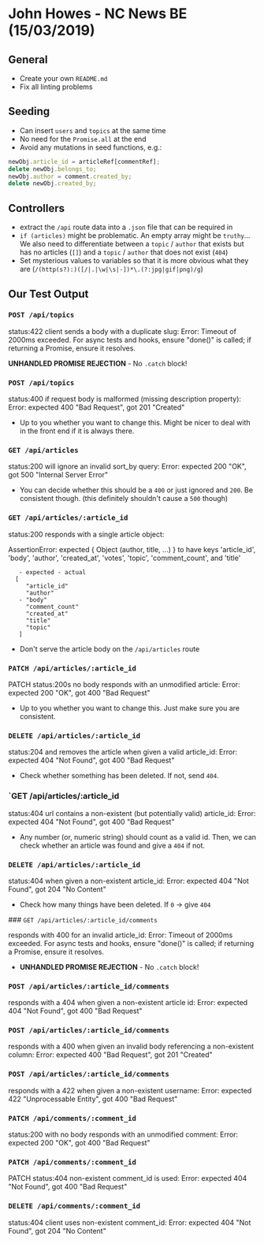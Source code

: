 # John Howes - NC News BE (15/03/2019)

## General

- Create your own `README.md`
- Fix all linting problems

## Seeding

- Can insert `users` and `topics` at the same time
- No need for the `Promise.all` at the end
- Avoid any mutations in seed functions, e.g.:

```js
newObj.article_id = articleRef[commentRef];
delete newObj.belongs_to;
newObj.author = comment.created_by;
delete newObj.created_by;
```

## Controllers

- extract the `/api` route data into a `.json` file that can be required in
- `if (articles)` might be problematic. An empty array might be `truthy`... We also need to differentiate between a `topic` / `author` that exists but has no articles (`[]`) and a `topic` / `author` that does not exist (`404`)
- Set mysterious values to variables so that it is more obvious what they are (`/(http(s?):)([/|.|\w|\s|-])*\.(?:jpg|gif|png)/g`)

## Our Test Output

### `POST /api/topics`

status:422 client sends a body with a duplicate slug:
Error: Timeout of 2000ms exceeded. For async tests and hooks, ensure "done()" is called; if returning a Promise, ensure it resolves.

**UNHANDLED PROMISE REJECTION** - No `.catch` block!

### `POST /api/topics`

status:400 if request body is malformed (missing description property):
Error: expected 400 "Bad Request", got 201 "Created"

- Up to you whether you want to change this. Might be nicer to deal with in the front end if it is always there.

### `GET /api/articles`

status:200 will ignore an invalid sort_by query:
Error: expected 200 "OK", got 500 "Internal Server Error"

- You can decide whether this should be a `400` or just ignored and `200`. Be consistent though. (this definitely shouldn't cause a `500` though)

### `GET /api/articles/:article_id`

status:200 responds with a single article object:

AssertionError: expected { Object (author, title, ...) } to have keys 'article_id', 'body', 'author', 'created_at', 'votes', 'topic', 'comment_count', and 'title'

```
   - expected - actual
  [
     "article_id"
     "author"
   - "body"
     "comment_count"
     "created_at"
     "title"
     "topic"
   ]
```

- Don't serve the article body on the `/api/articles` route

### `PATCH /api/articles/:article_id`

PATCH status:200s no body responds with an unmodified article:
Error: expected 200 "OK", got 400 "Bad Request"

- Up to you whether you want to change this. Just make sure you are consistent.

### `DELETE /api/articles/:article_id`

status:204 and removes the article when given a valid article_id:
Error: expected 404 "Not Found", got 400 "Bad Request"

- Check whether something has been deleted. If not, send `404`.

### `GET /api/articles/:article_id

status:404 url contains a non-existent (but potentially valid) article_id:
Error: expected 404 "Not Found", got 400 "Bad Request"

- Any number (or, numeric string) should count as a valid id. Then, we can check whether an article was found and give a `404` if not.

### `DELETE /api/articles/:article_id`

status:404 when given a non-existent article_id:
Error: expected 404 "Not Found", got 204 "No Content"

- Check how many things have been deleted. If `0` -> give `404`

### `GET /api/articles/:article_id/comments`

responds with 400 for an invalid article_id:
Error: Timeout of 2000ms exceeded. For async tests and hooks, ensure "done()" is called; if returning a Promise, ensure it resolves.

- **UNHANDLED PROMISE REJECTION** - No `.catch` block!

### `POST /api/articles/:article_id/comments`

responds with a 404 when given a non-existent article id:
Error: expected 404 "Not Found", got 400 "Bad Request"

### `POST /api/articles/:article_id/comments`

responds with a 400 when given an invalid body referencing a non-existent column:
Error: expected 400 "Bad Request", got 201 "Created"

### `POST /api/articles/:article_id/comments`

responds with a 422 when given a non-existent username:
Error: expected 422 "Unprocessable Entity", got 400 "Bad Request"

### `PATCH /api/comments/:comment_id`

status:200 with no body responds with an unmodified comment:
Error: expected 200 "OK", got 400 "Bad Request"

### `PATCH /api/comments/:comment_id`

PATCH status:404 non-existent comment_id is used:
Error: expected 404 "Not Found", got 400 "Bad Request"

### `DELETE /api/comments/:comment_id`

status:404 client uses non-existent comment_id:
Error: expected 404 "Not Found", got 204 "No Content"
